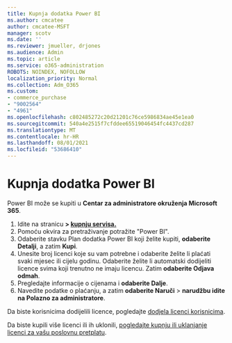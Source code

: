 ```yaml
---
title: Kupnja dodatka Power BI
ms.author: cmcatee
author: cmcatee-MSFT
manager: scotv
ms.date: ''
ms.reviewer: jmueller, drjones
ms.audience: Admin
ms.topic: article
ms.service: o365-administration
ROBOTS: NOINDEX, NOFOLLOW
localization_priority: Normal
ms.collection: Adm_O365
ms.custom:
- commerce_purchase
- "9002564"
- "4961"
ms.openlocfilehash: c802485272c20d21201c76ce5986834ae45e1ea0
ms.sourcegitcommit: 540a4e2515f7cfddee65519046454fc4437cd287
ms.translationtype: MT
ms.contentlocale: hr-HR
ms.lasthandoff: 08/01/2021
ms.locfileid: "53686410"
---
```

# <a name="purchase-power-bi"></a>Kupnja dodatka Power BI

Power BI može se kupiti u **Centar za administratore okruženja Microsoft 365**.

1. Idite na stranicu **> [kupnju servisa.](https://go.microsoft.com/fwlink/p/?linkid=868433)**
2. Pomoću okvira za pretraživanje potražite "Power BI".
3. Odaberite stavku Plan dodatka Power BI koji želite kupiti, **odaberite Detalji**, a zatim **Kupi**.
4. Unesite broj licenci koje su vam potrebne i odaberite želite li plaćati svaki mjesec ili cijelu godinu. Odaberite želite li automatski dodijeliti licence svima koji trenutno ne imaju licencu. Zatim **odaberite Odjava odmah**.
5. Pregledajte informacije o cijenama i **odaberite Dalje**.
6. Navedite podatke o plaćanju, a zatim **odaberite Naruči**  >  **narudžbu idite na Polazno za administratore**.

Da biste korisnicima dodijelili licence, pogledajte [dodjela licenci korisnicima](/microsoft-365/admin/manage/assign-licenses-to-users).

Da biste kupili više licenci ili ih uklonili, [pogledajte kupnju ili uklanjanje licenci za vašu poslovnu pretplatu](/microsoft-365/commerce/licenses/buy-licenses).